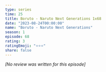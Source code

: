 ```yaml
---
type: series
time: 25
title: Boruto - Naruto Next Generations 1x68
date: "2023-08-24T00:00:00"
name: "Boruto - Naruto Next Generations"
season: 1
episode: 68
rating: 3
ratingEmoji: "⭐️⭐️⭐️"
share: false
---
```


_[No review was written for this episode]_
